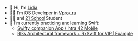 - 👋 Hi, I’m [Lidia](https://www.linkedin.com/in/lidia-grigoreva-ttarsha/)
- 👩‍💻 I’m iOS Developer in [Vprok.ru](https://apps.apple.com/ru/app/перекрёсток-впрок-доставка/id1510812169)
- 👩‍🎓 and [21 School](https://42.fr/en/network-42/) Student
- 🌱 I’m currently practicing and learning Swift:
  - [Swifty_companion App / Intra 42 Mobile](https://github.com/LidiaGr/Swifty_companion)
  - [RIBs Architectural framework + RxSwift for VIP | Example](https://github.com/LidiaGr/StatefulScreenExample)

<!--- - Swift: [Pokedex](https://github.com/LidiaGr/Pokedex)
 - C++: [Webserver project](https://github.com/LidiaGr/Webserver)

<!---
LidiaGr/LidiaGr is a ✨ special ✨ repository because its `README.md` (this file) appears on your GitHub profile.
You can click the Preview link to take a look at your changes.
--->
